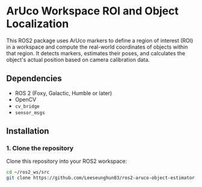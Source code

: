 # ArUco Workspace ROI and Object Localization

This ROS2 package uses ArUco markers to define a region of interest (ROI) in a workspace and compute the real-world coordinates of objects within that region. It detects markers, estimates their poses, and calculates the object's actual position based on camera calibration data.

## Dependencies

- ROS 2 (Foxy, Galactic, Humble or later)
- OpenCV
- `cv_bridge`
- `sensor_msgs`

## Installation

### 1. Clone the repository

Clone this repository into your ROS2 workspace:

```bash
cd ~/ros2_ws/src
git clone https://github.com/Leeseunghun03/ros2-aruco-object-estimator.git aruco_workspace
